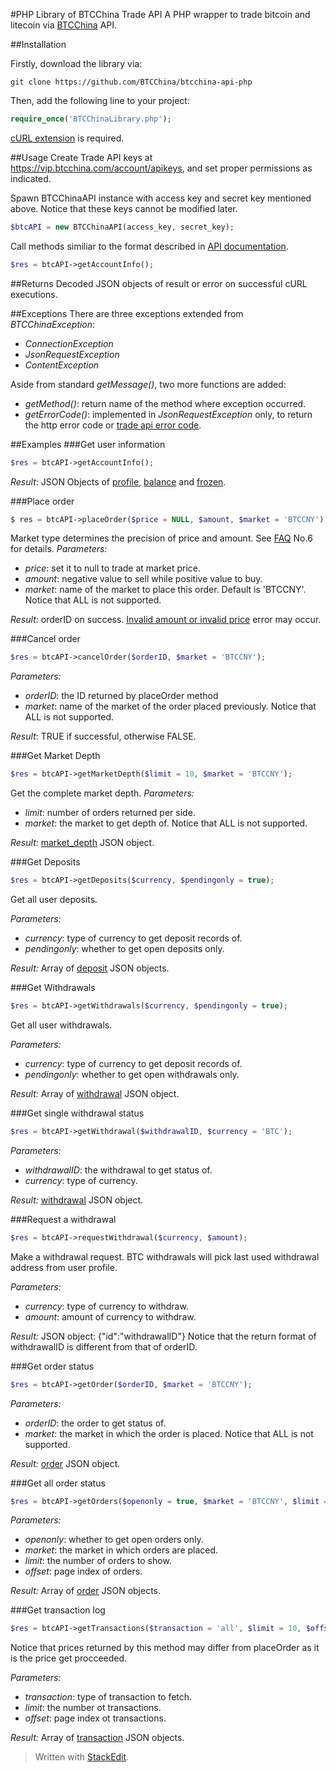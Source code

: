 #PHP Library of BTCChina Trade API
A PHP wrapper to trade bitcoin and litecoin via [BTCChina](https://www.btcchina.com) API.

##Installation

Firstly, download the library via:
```
git clone https://github.com/BTCChina/btcchina-api-php
```

Then, add the following line to your project:
```php
require_once('BTCChinaLibrary.php');
```

[cURL extension](http://php.net/manual/en/book.curl.php) is required.

##Usage
Create Trade API keys at https://vip.btcchina.com/account/apikeys, and set proper permissions as indicated.

Spawn BTCChinaAPI instance with access key and secret key mentioned above. Notice that these keys cannot be modified later.

```php
$btcAPI = new BTCChinaAPI(access_key, secret_key);
```

Call methods similiar to the format described in [API documentation](http://btcchina.org/api-trade-documentation-en).

```php
$res = btcAPI->getAccountInfo();
```

##Returns
Decoded JSON objects of result or error on successful cURL executions.

##Exceptions
There are three exceptions extended from _BTCChinaException_:

- _ConnectionException_
- _JsonRequestException_
- _ContentException_

Aside from standard _getMessage()_, two more functions are added:

- _getMethod()_: return name of the method where exception occurred.
- _getErrorCode()_: implemented in _JsonRequestException_ only, to return the http error code or [trade api error code](http://btcchina.org/api-trade-documentation-en#error_codes).

##Examples
###Get user information
```php
$res = btcAPI->getAccountInfo();
```

_Result_:
JSON Objects of [profile](http://btcchina.org/api-trade-documentation-en#profile), [balance](http://btcchina.org/api-trade-documentation-en#balance) and [frozen](http://btcchina.org/api-trade-documentation-en#frozen).

###Place order
```php
$ res = btcAPI->placeOrder($price = NULL, $amount, $market = 'BTCCNY');
```

Market type determines the precision of price and amount. See [FAQ](http://btcchina.org/api-trade-documentation-en#faq) No.6 for details.
_Parameters:_

- _price_: set it to null to trade at market price.
- _amount_: negative value to sell while positive value to buy.
- _market_: name of the market to place this order. Default is 'BTCCNY'. Notice that ALL is not supported.

_Result:_
orderID on success. [Invalid amount or invalid price](http://btcchina.org/api-trade-documentation-en#error_codes) error may occur.

###Cancel order
```php
$res = btcAPI->cancelOrder($orderID, $market = 'BTCCNY');
```

_Parameters:_

- _orderID_: the ID returned by placeOrder method
- _market_: name of the market of the order placed previously. Notice that ALL is not supported.

_Result_:
TRUE if successful, otherwise FALSE.

###Get Market Depth
```php
$res = btcAPI->getMarketDepth($limit = 10, $market = 'BTCCNY');
```

Get the complete market depth.
_Parameters:_

- _limit_: number of orders returned per side.
- _market_: the market to get depth of. Notice that ALL is not supported.

_Result:_
[market_depth](http://btcchina.org/api-trade-documentation-en#market_depth) JSON object.

###Get Deposits
```php
$res = btcAPI->getDeposits($currency, $pendingonly = true);
```

Get all user deposits.

_Parameters:_

- _currency_: type of currency to get deposit records of.
- _pendingonly_: whether to get open deposits only.

_Result:_
Array of [deposit](http://btcchina.org/api-trade-documentation-en#deposit) JSON objects.

###Get Withdrawals
```php
$res = btcAPI->getWithdrawals($currency, $pendingonly = true);
```

Get all user withdrawals.

_Parameters:_

- _currency_: type of currency to get deposit records of.
- _pendingonly_: whether to get open withdrawals only.

_Result:_
Array of [withdrawal](http://btcchina.org/api-trade-documentation-en#withdrawal) JSON object.

###Get single withdrawal status
```php
$res = btcAPI->getWithdrawal($withdrawalID, $currency = 'BTC');
```

_Parameters:_

- _withdrawalID_: the withdrawal to get status of.
- _currency_: type of currency.

_Result:_
[withdrawal](http://btcchina.org/api-trade-documentation-en#withdrawal) JSON object.

###Request a withdrawal
```php
$res = btcAPI->requestWithdrawal($currency, $amount);
```

Make a withdrawal request. BTC withdrawals will pick last used withdrawal address from user profile.

_Parameters:_

- _currency_: type of currency to withdraw.
- _amount_: amount of currency to withdraw.

_Result:_
JSON object: {"id":"withdrawalID"}
Notice that the return format of withdrawalID is different from that of orderID.

###Get order status
```php
$res = btcAPI->getOrder($orderID, $market = 'BTCCNY');
```

_Parameters:_

- _orderID_: the order to get status of.
- _market_: the market in which the order is placed. Notice that ALL is not supported.

_Result:_
[order](http://btcchina.org/api-trade-documentation-en#order) JSON object.

###Get all order status
```php
$res = btcAPI->getOrders($openonly = true, $market = 'BTCCNY', $limit = 1000, $offset = 0);
```

_Parameters:_

- _openonly_: whether to get open orders only.
- _market_: the market in which orders are placed.
- _limit_: the number of orders to show.
- _offset_: page index of orders.

_Result:_
Array of [order](http://btcchina.org/api-trade-documentation-en#order) JSON objects.

###Get transaction log
```php
$res = btcAPI->getTransactions($transaction = 'all', $limit = 10, $offset = 0);
```

Notice that prices returned by this method may differ from placeOrder as it is the price get procceeded.

_Parameters:_

- _transaction_: type of transaction to fetch.
- _limit_: the number ot transactions.
- _offset_: page index ot transactions.

_Result:_
Array of [transaction](http://btcchina.org/api-trade-documentation-en#transaction) JSON objects.




> Written with [StackEdit](https://stackedit.io/).